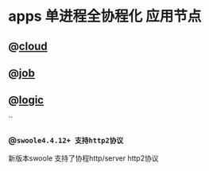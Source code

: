 apps 单进程全协程化 应用节点
==============

## @[cloud](./cloud)
## @[job](./job)
## @[logic](./logic) 
``
### @`swoole4.4.12+ 支持http2协议`
新版本swoole 支持了协程http/server http2协议

